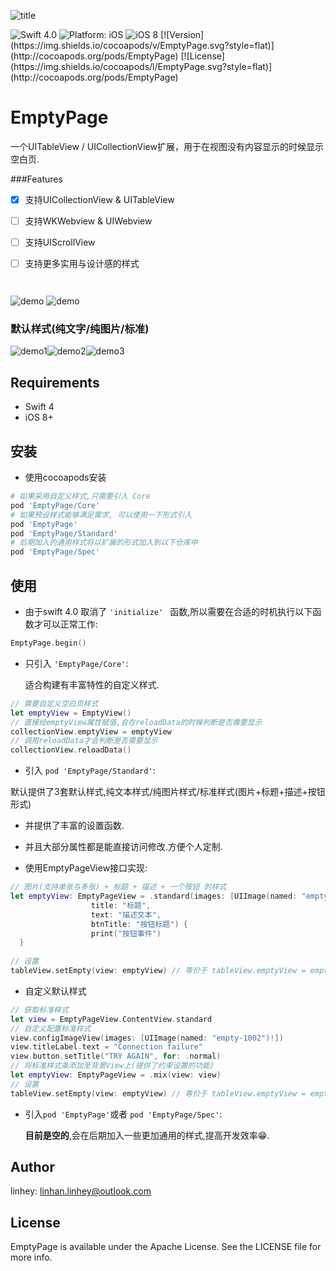![title](./readmeData/title.png)

<img src="https://img.shields.io/badge/Swift-4.0-orange.svg" alt="Swift 4.0"/>
<img src="https://img.shields.io/badge/platform-iOS-brightgreen.svg" alt="Platform: iOS"/>
<img src="https://img.shields.io/badge/iOS-8%2B-brightgreen.svg" alt="iOS 8"/>
[![Version](https://img.shields.io/cocoapods/v/EmptyPage.svg?style=flat)](http://cocoapods.org/pods/EmptyPage)
[![License](https://img.shields.io/cocoapods/l/EmptyPage.svg?style=flat)](http://cocoapods.org/pods/EmptyPage)

# EmptyPage

一个UITableView / UICollectionView扩展，用于在视图没有内容显示的时候显示空白页.

###Features

- [x] 支持UICollectionView & UITableView

- [ ] 支持WKWebview & UIWebview

- [ ] 支持UIScrollView

- [ ] 支持更多实用与设计感的样式

      ​

![demo](./readmeData/empty1.gif) ![demo](./readmeData/empty2.gif)  

### 默认样式(纯文字/纯图片/标准)

![demo1](./readmeData/demo1.PNG)![demo2](./readmeData/demo2.PNG)![demo3](./readmeData/demo3.PNG)
## Requirements

- Swift 4
- iOS 8+

## 安装

- 使用cocoapods安装

```ruby
# 如果采用自定义样式,只需要引入 Core
pod 'EmptyPage/Core'
# 如果预设样式能够满足需求, 可以使用一下形式引入
pod 'EmptyPage'
pod 'EmptyPage/Standard'
# 后期加入的通用样式将以扩展的形式加入到以下仓库中
pod 'EmptyPage/Spec'
```

## 使用

- 由于swift 4.0 取消了 `'initialize' ` 函数,所以需要在合适的时机执行以下函数才可以正常工作:


```swift
EmptyPage.begin()
```

- 只引入 `'EmptyPage/Core'`:

  适合构建有丰富特性的自定义样式.

```swift
// 需要自定义空白页样式
let emptyView = EmptyView()
// 直接给emptyView属性赋值,会在reloadData的时候判断是否需要显示
collectionView.emptyView = emptyView
// 调用reloadData才会判断是否需要显示
collectionView.reloadData()
```

-  引入 `pod 'EmptyPage/Standard'`:

  默认提供了3套默认样式,纯文本样式/纯图片样式/标准样式(图片+标题+描述+按钮形式)

   - 并提供了丰富的设置函数.


  - 并且大部分属性都是能直接访问修改.方便个人定制.
  - 使用EmptyPageView接口实现:

  ```swift
  // 图片(支持单张与多张) + 标题 + 描述 + 一个按钮 的样式
  let emptyView: EmptyPageView = .standard(images: [UIImage(named: "empty")!],
  					title: "标题",
  					text: "描述文本",
  					btnTitle: "按钮标题") {
  					print("按钮事件")
  	}
  	
  // 设置
  tableView.setEmpty(view: emptyView) // 等价于 tableView.emptyView = emptyView
  ```

  - 自定义默认样式

  ```swift
  // 获取标准样式
  let view = EmptyPageView.ContentView.standard
  // 自定义配置标准样式
  view.configImageView(images: [UIImage(named: "empty-1002")!])
  view.titleLabel.text = "Connection failure"
  view.button.setTitle("TRY AGAIN", for: .normal)
  // 将标准样式条添加至背景View上(提供了约束设置的功能)
  let emptyView: EmptyPageView = .mix(view: view)
  // 设置
  tableView.setEmpty(view: emptyView) // 等价于 tableView.emptyView = emptyView
  ```


- 引入`pod 'EmptyPage'`或者 `pod 'EmptyPage/Spec'`:

  **目前是空的**,会在后期加入一些更加通用的样式,提高开发效率😁.

## Author

linhey:  linhan.linhey@outlook.com

## License

EmptyPage is available under the Apache License. See the LICENSE file for more info.
